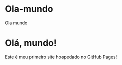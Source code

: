 # Ola-mundo
Ola mundo
<html lang="pt-br">
<head>
    <meta charset="UTF-8">
    <meta name="viewport" content="width=device-width, initial-scale=1.0">
    <title>Meu Site Simples</title>
</head>
<body>
    <h1>Olá, mundo!</h1>
    <p>Este é meu primeiro site hospedado no GitHub Pages!</p>
</body>
</html>
